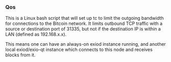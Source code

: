 ### Qos ###

This is a Linux bash script that will set up tc to limit the outgoing bandwidth for connections to the Bitcoin network. It limits outbound TCP traffic with a source or destination port of 31335, but not if the destination IP is within a LAN (defined as 192.168.x.x).

This means one can have an always-on exiod instance running, and another local exiod/exio-qt instance which connects to this node and receives blocks from it.
